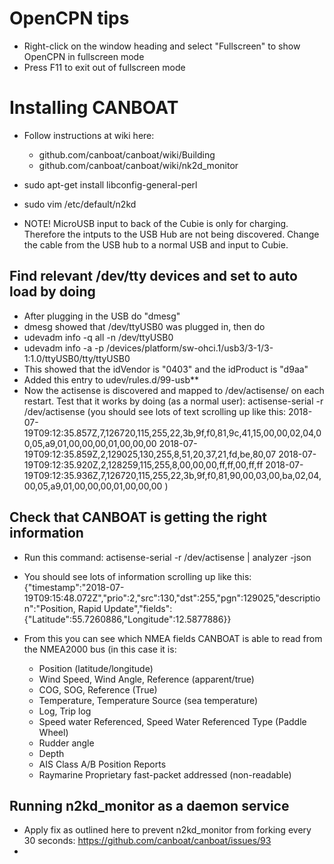 # OpenCPN tips
 * Right-click on the window heading and select "Fullscreen" to show OpenCPN in fullscreen mode
 * Press F11 to exit out of fullscreen mode

# Installing CANBOAT

 * Follow instructions at wiki here: 
   * github.com/canboat/canboat/wiki/Building
   * github.com/canboat/canboat/wiki/nk2d_monitor
 * sudo apt-get install libconfig-general-perl
 * sudo vim /etc/default/n2kd

 * NOTE! MicroUSB input to back of the Cubie is only for charging.  Therefore the intputs to the USB Hub are not being discovered.  Change the cable from the USB hub to a normal USB and input to Cubie.

## Find relevant /dev/tty devices and set to auto load by doing
 * After plugging in the USB do "dmesg" 
 * dmesg showed that /dev/ttyUSB0 was plugged in, then do
 * udevadm info -q all -n /dev/ttyUSB0
 * udevadm info -a -p /devices/platform/sw-ohci.1/usb3/3-1/3-1:1.0/ttyUSB0/tty/ttyUSB0
 * This showed that the idVendor is "0403" and the idProduct is "d9aa"
 * Added this entry to udev/rules.d/99-usb**
 * Now the actisense is discovered and mapped to /dev/actisense/ on each restart. Test that it works by doing (as a normal user):
actisense-serial -r /dev/actisense
(you should see lots of text scrolling up like this:
2018-07-19T09:12:35.857Z,7,126720,115,255,22,3b,9f,f0,81,9c,41,15,00,00,02,04,00,05,a9,01,00,00,00,01,00,00,00
2018-07-19T09:12:35.859Z,2,129025,130,255,8,51,20,37,21,fd,be,80,07
2018-07-19T09:12:35.920Z,2,128259,115,255,8,00,00,00,ff,ff,00,ff,ff
2018-07-19T09:12:35.936Z,7,126720,115,255,22,3b,9f,f0,81,90,00,03,00,ba,02,04,00,05,a9,01,00,00,00,01,00,00,00
)

## Check that CANBOAT is getting the right information
 * Run this command:
actisense-serial -r /dev/actisense | analyzer -json
 * You should see lots of information scrolling up like this:
{"timestamp":"2018-07-19T09:15:48.072Z","prio":2,"src":130,"dst":255,"pgn":129025,"description":"Position, Rapid Update","fields":{"Latitude":55.7260886,"Longitude":12.5877886}}

 * From this you can see which NMEA fields CANBOAT is able to read from the NMEA2000 bus (in this case it is:
   * Position (latitude/longitude)
   * Wind Speed, Wind Angle, Reference (apparent/true)
   * COG, SOG, Reference (True)
   * Temperature, Temperature Source (sea temperature)
   * Log, Trip log
   * Speed water Referenced, Speed Water Referenced Type (Paddle Wheel)
   * Rudder angle
   * Depth
   * AIS Class A/B Position Reports
   * Raymarine Proprietary fast-packet addressed (non-readable)


## Running n2kd_monitor as a daemon service
 * Apply fix as outlined here to prevent n2kd_monitor from forking every 30 seconds:
https://github.com/canboat/canboat/issues/93
 * 
